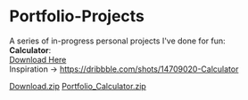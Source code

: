 # Portfolio-Projects
A series of in-progress personal projects I've done for fun:   
**Calculator**:   
[Download Here](https://github.com/sddiaz/Portfolio-Projects/files/9586238/Download.zip)  
Inspiration -> https://dribbble.com/shots/14709020-Calculator  


[Download.zip](https://github.com/sddiaz/Portfolio-Projects/files/9586349/Download.zip)
[Portfolio_Calculator.zip](https://github.com/sddiaz/Portfolio-Projects/files/9586350/Portfolio_Calculator.zip)
